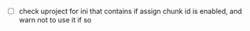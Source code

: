 
- [ ] check uproject for ini that contains if assign chunk id is enabled, and warn not to use it if so
